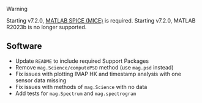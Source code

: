 > [!WARNING]  
> Starting v7.2.0, [MATLAB SPICE (MICE)](https://naif.jpl.nasa.gov/naif/toolkit_MATLAB.html) is required.
> Starting v7.2.0, MATLAB R2023b is no longer supported.

## Software

- Update `README` to include required Support Packages
- Remove `mag.Science/computePSD` method (use `mag.psd` instead)
- Fix issues with plotting IMAP HK and timestamp analysis with one sensor data missing
- Fix issues with methods of `mag.Science` with no data
- Add tests for `mag.Spectrum` and `mag.spectrogram`
